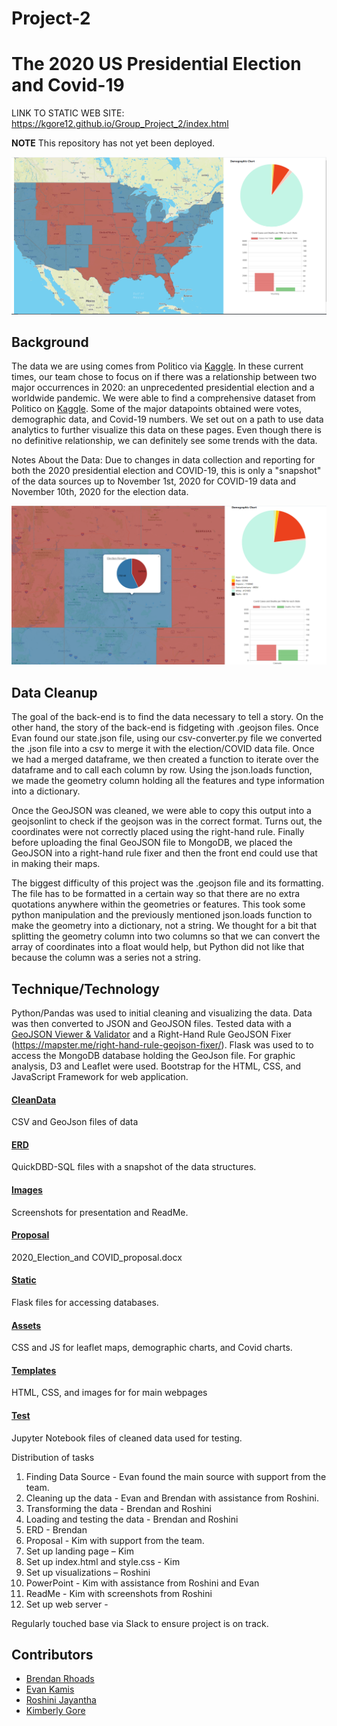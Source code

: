 # Project-2
# The 2020 US Presidential Election and Covid-19

LINK TO STATIC WEB SITE:
https://kgore12.github.io/Group_Project_2/index.html

__NOTE__ This repository has not yet been deployed. 

![](https://github.com/KGore12/Group_Project_2/blob/main/Images/View1.PNG)

## Background
The data we are using comes from Politico via [Kaggle](https://www.kaggle.com/etsc9287/2020-general-election-polls). In these current times, our team chose to focus on if there was a relationship between two major occurrences in 2020: an unprecedented presidential election and a worldwide pandemic. We were able to find a comprehensive dataset from Politico on [Kaggle](https://www.kaggle.com/etsc9287/2020-general-election-polls). Some of the major datapoints obtained were votes, demographic data, and Covid-19 numbers. We set out on a path to use data analytics to further visualize this data on these pages. Even though there is no definitive relationship, we can definitely see some trends with the data. 

Notes About the Data: Due to changes in data collection and reporting for both the 2020 presidential election and COVID-19, this is only a "snapshot" of the data sources up to November 1st, 2020 for COVID-19 data and November 10th, 2020 for the election data.

![](https://github.com/KGore12/Group_Project_2/blob/main/Images/View2.PNG)

## Data Cleanup
The goal of the back-end is to find the data necessary to tell a story. On the other hand, the story of the back-end is fidgeting with .geojson files. Once Evan found our state.json file, using our csv-converter.py file we converted the .json file into a csv to merge it with the election/COVID data file. Once we had a merged dataframe, we then created a function to iterate over the dataframe and to call each column by row. Using the json.loads function, we made the geometry column holding all the features and type information into a dictionary. 

Once the GeoJSON was cleaned, we were able to copy this output into a geojsonlint to check if the geojson was in the correct format. Turns out, the coordinates were not correctly placed using the right-hand rule. Finally before uploading the final GeoJSON file to MongoDB, we placed the GeoJSON into a right-hand rule fixer and then the front end could use that in making their maps. 

The biggest difficulty of this project was the .geojson file and its formatting. The file has to be formatted in a certain way so that there are no extra quotations anywhere within the geometries or features. This took some python manipulation and the previously mentioned json.loads function to make the geometry into a dictionary, not a string. We thought for a bit that splitting the geometry column into two columns so that we can convert the array of coordinates into a float would help, but Python did not like that because the column was a series not a string.

## Technique/Technology 
Python/Pandas was used to initial cleaning and visualizing the data. Data was then converted to JSON and GeoJSON files. Tested data with a [GeoJSON Viewer & Validator](https://geojsonlint.com/) and a Right-Hand Rule GeoJSON Fixer (https://mapster.me/right-hand-rule-geojson-fixer/). Flask was used to to access the MongoDB database holding the GeoJson file. For graphic analysis, D3 and Leaflet were used. Bootstrap for the HTML, CSS, and JavaScript Framework for web application. 


#### [CleanData](CleanData)
CSV and GeoJson files of data

#### [ERD](ERD)
QuickDBD-SQL files with a snapshot of the data structures.

#### [Images](Images)
Screenshots for presentation and ReadMe.

#### [Proposal](Proposal)
2020_Election_and COVID_proposal.docx

#### [Static](Static)
Flask files for accessing databases.

#### [Assets](assets)
CSS and JS for leaflet maps, demographic charts, and Covid charts.

#### [Templates](templates)
HTML, CSS, and images for for main webpages 

#### [Test](test)
Jupyter Notebook files of cleaned data used for testing.




Distribution of tasks
1.	Finding Data Source - Evan found the main source with support from the team.
2.	Cleaning up the data - Evan and Brendan with assistance from Roshini.
3.	Transforming the data - Brendan and Roshini
4.	Loading and testing the data - Brendan and Roshini
5.  ERD - Brendan
6.	Proposal - Kim with support from the team.
7.  Set up landing page – Kim
8.	Set up index.html and style.css - Kim
9.	Set up visualizations – Roshini
10.	PowerPoint - Kim with assistance from Roshini and Evan
11. ReadMe - Kim with screenshots from Roshini
12.	Set up web server - 

Regularly touched base via Slack to ensure project is on track.

## Contributors
* [Brendan Rhoads](https://github.com/BRhoads1155)
* [Evan Kamis](https://github.com/EvanK215/)
* [Roshini Jayantha](https://github.com/RoshiniGau/)
* [Kimberly Gore](https://github.com/KGore12)
